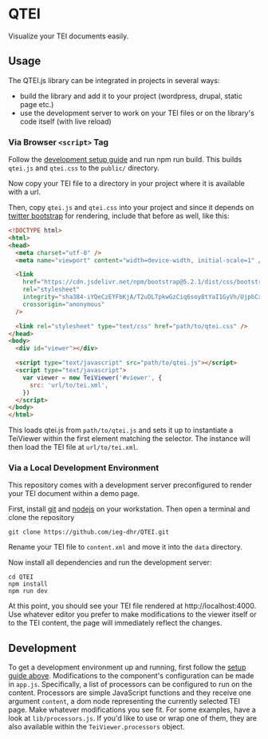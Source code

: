 # QTEI

Visualize your TEI documents easily.

## Usage

The QTEI.js library can be integrated in projects in several ways:

* build the library and add it to your project (wordpress, drupal, static page
  etc.)
* use the development server to work on your TEI files or on the library's code
  itself (with live reload)

### Via Browser `<script>` Tag

Follow the [development setup guide](#via-a-local-development-environment) and
run npm run build. This builds `qtei.js` and `qtei.css` to the `public/`
directory.

Now copy your TEI file to a directory in your project where it is available
with a url.

Then, copy `qtei.js` and `qtei.css` into your project and since it depends on
[twitter bootstrap](https://www.npmjs.com/package/bootstrap) for rendering,
include that before as well, like this:

~~~html
<!DOCTYPE html>
<html>
<head>
  <meta charset="utf-8" />
  <meta name="viewport" content="width=device-width, initial-scale=1" />

  <link
    href="https://cdn.jsdelivr.net/npm/bootstrap@5.2.1/dist/css/bootstrap.min.css"
    rel="stylesheet"
    integrity="sha384-iYQeCzEYFbKjA/T2uDLTpkwGzCiq6soy8tYaI1GyVh/UjpbCx/TYkiZhlZB6+fzT"
    crossorigin="anonymous"
  />

  <link rel="stylesheet" type="text/css" href="path/to/qtei.css" />
</head>
<body>
  <div id="viewer"></div>

  <script type="text/javascript" src="path/to/qtei.js"></script>
  <script type="text/javascript">
    var viewer = new TeiViewer('#viewer', {
      src: 'url/to/tei.xml',
    })
  </script>
</body>
</html>
~~~

This loads qtei.js from `path/to/qtei.js` and sets it up to instantiate a
TeiViewer within the first element matching the selector. The instance will
then load the TEI file at `url/to/tei.xml`.

### Via a Local Development Environment

This repository comes with a development server preconfigured to render your
TEI document within a demo page.

First, install [git](https://git-scm.com/) and [nodejs](https://nodejs.org/) on
your workstation. Then open a terminal and clone the repository

    git clone https://github.com/ieg-dhr/QTEI.git

Rename your TEI file to `content.xml` and move it into the `data` directory.

Now install all dependencies and run the development server:

    cd QTEI
    npm install
    npm run dev

At this point, you should see your TEI file rendered at http://localhost:4000.
Use whatever editor you prefer to make modifications to the viewer itself or to
the TEI content, the page will immediately reflect the changes.


## Development

To get a development environment up and running, first follow the
[setup guide above](#via-a-local-development-environment). Modifications to the
component's configuration can be made in `app.js`. Specifically, a list of
processors can be configured to run on the content. Processors are simple
JavaScript functions and they receive one argument `content`, a dom node
representing the currently selected TEI page. Make whatever modifications you
see fit. For some examples, have a look at `lib/processors.js`. If you'd like
to use or wrap one of them, they are also available within the
`TeiViewer.processors` object.
